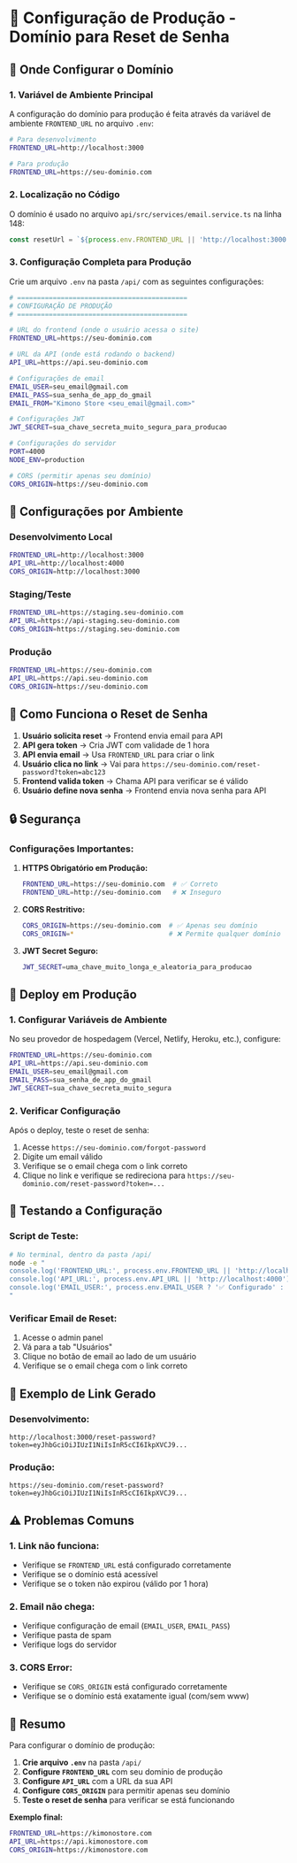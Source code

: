 # 🚀 Configuração de Produção - Domínio para Reset de Senha

## 📍 **Onde Configurar o Domínio**

### **1. Variável de Ambiente Principal**

A configuração do domínio para produção é feita através da variável de ambiente `FRONTEND_URL` no arquivo `.env`:

```bash
# Para desenvolvimento
FRONTEND_URL=http://localhost:3000

# Para produção
FRONTEND_URL=https://seu-dominio.com
```

### **2. Localização no Código**

O domínio é usado no arquivo `api/src/services/email.service.ts` na linha 148:

```typescript
const resetUrl = `${process.env.FRONTEND_URL || 'http://localhost:3000'}/reset-password?token=${resetData.resetToken}`;
```

### **3. Configuração Completa para Produção**

Crie um arquivo `.env` na pasta `/api/` com as seguintes configurações:

```bash
# ===========================================
# CONFIGURAÇÃO DE PRODUÇÃO
# ===========================================

# URL do frontend (onde o usuário acessa o site)
FRONTEND_URL=https://seu-dominio.com

# URL da API (onde está rodando o backend)
API_URL=https://api.seu-dominio.com

# Configurações de email
EMAIL_USER=seu_email@gmail.com
EMAIL_PASS=sua_senha_de_app_do_gmail
EMAIL_FROM="Kimono Store <seu_email@gmail.com>"

# Configurações JWT
JWT_SECRET=sua_chave_secreta_muito_segura_para_producao

# Configurações do servidor
PORT=4000
NODE_ENV=production

# CORS (permitir apenas seu domínio)
CORS_ORIGIN=https://seu-dominio.com
```

## 🔧 **Configurações por Ambiente**

### **Desenvolvimento Local**
```bash
FRONTEND_URL=http://localhost:3000
API_URL=http://localhost:4000
CORS_ORIGIN=http://localhost:3000
```

### **Staging/Teste**
```bash
FRONTEND_URL=https://staging.seu-dominio.com
API_URL=https://api-staging.seu-dominio.com
CORS_ORIGIN=https://staging.seu-dominio.com
```

### **Produção**
```bash
FRONTEND_URL=https://seu-dominio.com
API_URL=https://api.seu-dominio.com
CORS_ORIGIN=https://seu-dominio.com
```

## 📧 **Como Funciona o Reset de Senha**

1. **Usuário solicita reset** → Frontend envia email para API
2. **API gera token** → Cria JWT com validade de 1 hora
3. **API envia email** → Usa `FRONTEND_URL` para criar o link
4. **Usuário clica no link** → Vai para `https://seu-dominio.com/reset-password?token=abc123`
5. **Frontend valida token** → Chama API para verificar se é válido
6. **Usuário define nova senha** → Frontend envia nova senha para API

## 🔒 **Segurança**

### **Configurações Importantes:**

1. **HTTPS Obrigatório em Produção:**
   ```bash
   FRONTEND_URL=https://seu-dominio.com  # ✅ Correto
   FRONTEND_URL=http://seu-dominio.com   # ❌ Inseguro
   ```

2. **CORS Restritivo:**
   ```bash
   CORS_ORIGIN=https://seu-dominio.com  # ✅ Apenas seu domínio
   CORS_ORIGIN=*                        # ❌ Permite qualquer domínio
   ```

3. **JWT Secret Seguro:**
   ```bash
   JWT_SECRET=uma_chave_muito_longa_e_aleatoria_para_producao
   ```

## 🚀 **Deploy em Produção**

### **1. Configurar Variáveis de Ambiente**

No seu provedor de hospedagem (Vercel, Netlify, Heroku, etc.), configure:

```bash
FRONTEND_URL=https://seu-dominio.com
API_URL=https://api.seu-dominio.com
EMAIL_USER=seu_email@gmail.com
EMAIL_PASS=sua_senha_de_app_do_gmail
JWT_SECRET=sua_chave_secreta_muito_segura
```

### **2. Verificar Configuração**

Após o deploy, teste o reset de senha:

1. Acesse `https://seu-dominio.com/forgot-password`
2. Digite um email válido
3. Verifique se o email chega com o link correto
4. Clique no link e verifique se redireciona para `https://seu-dominio.com/reset-password?token=...`

## 🧪 **Testando a Configuração**

### **Script de Teste:**

```bash
# No terminal, dentro da pasta /api/
node -e "
console.log('FRONTEND_URL:', process.env.FRONTEND_URL || 'http://localhost:3000');
console.log('API_URL:', process.env.API_URL || 'http://localhost:4000');
console.log('EMAIL_USER:', process.env.EMAIL_USER ? '✅ Configurado' : '❌ Não configurado');
"
```

### **Verificar Email de Reset:**

1. Acesse o admin panel
2. Vá para a tab "Usuários"
3. Clique no botão de email ao lado de um usuário
4. Verifique se o email chega com o link correto

## 📝 **Exemplo de Link Gerado**

### **Desenvolvimento:**
```
http://localhost:3000/reset-password?token=eyJhbGciOiJIUzI1NiIsInR5cCI6IkpXVCJ9...
```

### **Produção:**
```
https://seu-dominio.com/reset-password?token=eyJhbGciOiJIUzI1NiIsInR5cCI6IkpXVCJ9...
```

## ⚠️ **Problemas Comuns**

### **1. Link não funciona:**
- Verifique se `FRONTEND_URL` está configurado corretamente
- Verifique se o domínio está acessível
- Verifique se o token não expirou (válido por 1 hora)

### **2. Email não chega:**
- Verifique configuração de email (`EMAIL_USER`, `EMAIL_PASS`)
- Verifique pasta de spam
- Verifique logs do servidor

### **3. CORS Error:**
- Verifique se `CORS_ORIGIN` está configurado corretamente
- Verifique se o domínio está exatamente igual (com/sem www)

## 🎯 **Resumo**

Para configurar o domínio de produção:

1. **Crie arquivo `.env`** na pasta `/api/`
2. **Configure `FRONTEND_URL`** com seu domínio de produção
3. **Configure `API_URL`** com a URL da sua API
4. **Configure `CORS_ORIGIN`** para permitir apenas seu domínio
5. **Teste o reset de senha** para verificar se está funcionando

**Exemplo final:**
```bash
FRONTEND_URL=https://kimonostore.com
API_URL=https://api.kimonostore.com
CORS_ORIGIN=https://kimonostore.com
```
